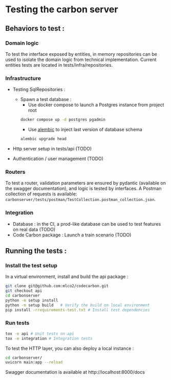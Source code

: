 # Testing the carbon server 


## Behaviors to test :


### Domain logic
To test the interface exposed by entities, in memory repositories can be used to isolate the domain logic from technical
 implementation.
Current entities tests are located in tests/infra/repositories.


### Infrastructure

- Testing SqlRepositories : 
    - Spawn a test database : 
        - Use docker compose to launch a Postgres instance from project root
        ```bash
        docker compose up -d postgres pgadmin
        ```
        - Use [alembic](carbonserver/carbonserver/database/alembic/README.md) to inject last version of database schema
        ```bash
        alembic upgrade head
        ```
        
- Http server setup in tests/api (TODO)
- Authentication / user management (TODO)

### Routers 
To test a router, validation parameters are ensured by pydantic (available on the swagger documentation), 
and logic is tested by interfaces.
A Postman collection of requests is available: ```carbonserver/tests/postman/TestCollection.postman_collection.json```.

### Integration
- Database : in the CI, a prod-like database can be used to test features on real data (TODO)
- Code Carbon package : Launch a train scenario (TODO)


## Running the tests :

### Install the test setup 

In a virtual environment, install and build the api package :
```bash
git clone git@github.com:mlco2/codecarbon.git
git checkout api
cd carbonserver
python -m setup install
python -m setup build   # Verify the build on local environment
pip install -rrequirements-test.txt # Install test dependencies
```


### Run tests
```bash
tox -e api # Unit tests on api
tox -e integration # Integration tests
```


To test the HTTP layer, you can also deploy a local instance :

```bash
cd carbonserver/
uvicorn main:app --reload
```

Swagger documentation is available at http://localhost:8000/docs
